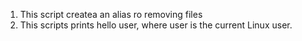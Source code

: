 1. This script createa an alias ro removing files
1. This scripts prints hello user, where user is the current Linux user.
